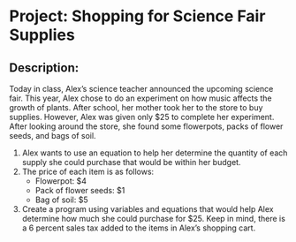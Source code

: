 # Project: Shopping for Science Fair Supplies
## Description:
Today in class, Alex’s science teacher announced the upcoming science fair. This year, Alex chose to do an experiment on how music affects the growth of plants. After school, her mother took her to the store to buy supplies. However, Alex was given only $25 to complete her experiment. After looking around the store, she found some flowerpots, packs of flower seeds, and bags of soil.
1. Alex wants to use an equation to help her determine the quantity of each supply she could purchase that would be within her budget.
2. The price of each item is as follows:
    - Flowerpot: $4
    - Pack of flower seeds: $1
    - Bag of soil: $5
3. Create a program using variables and equations that would help Alex determine how much she could purchase for $25. Keep in mind, there is a 6 percent sales tax added to the items in Alex’s shopping cart.